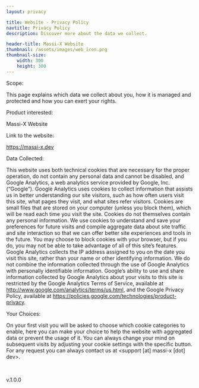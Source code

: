```yaml
---
layout: privacy

title: Website - Privacy Policy
navtitle: Privacy Policy
description: Discover more about the data we collect.

header-title: Massi-X Website
thumbnail: /assets/images/web_icon.png
thumbnail-size: 
    width: 300
    height: 300
---
```


<!-- Do not change this page URL, is tied to cookieconsent -->
<p class="title">Scope:</p>
<p class="text">This page explains which data we collect about you, how it is managed and protected and how
	you can exert your rights.</p>
<p class="title">Product interested:</p>
<p class="text">Massi-X Website</p>
<p class="title">Link to the website:</p>
<p class="text"><a href="https://massi-x.dev">https://massi-x.dev</a>
</p>
<p class="title">Data Collected:</p>
<div class="text">
	This website uses both technical cookies that are necessary for the proper operation, do not contain any personal data and cannot be disabled, and Google Analytics, a web analytics service provided by Google, Inc. (“Google”). Google Analytics uses cookies to collect information that assists us in better understanding our site visitors, such as how often users visit this site, what pages they visit, and what sites refer visitors. Cookies are small files that are stored on your computer (unless you block them), which will be read each time you visit the site. Cookies do not themselves contain any personal information. We use cookies to understand and save your preferences for future visits and compile aggregate data about site traffic and site interaction so that we can offer better site experiences and tools in the future. You may choose to block cookies with your browser, but if you do, you may not be able to take advantage of all of this site’s features. Google Analytics collects the IP address assigned to you on the date you visit this site, rather than your name or other identifying information. We do not combine the information collected through the use of Google Analytics with personally identifiable information. Google’s ability to use and share information collected by Google Analytics about your visits to this site is restricted by the Google Analytics Terms of Service, available at <a target="_blank" href="http://www.google.com/analytics/terms/us.html">http://www.google.com/analytics/terms/us.html</a>, and the Google Privacy Policy, available at <a target="_blank" href="https://policies.google.com/technologies/product-privacy">https://policies.google.com/technologies/product-privacy</a>.
</div>
<p class="title">Your Choices:</p>
<p class="text">On your first visit you will be asked to choose which cookie categories to enable, here you can make your choice to help the website with aggregated data or prevent the usage of it. You can always change your mind on subsequent visits by adjusting your cookie settings with the specific button. For any request you can always contact us at &#60;support [at] massi-x [dot] dev&#62;.</p>
<br>
<p class="text align-right">v.1.0.0</p>